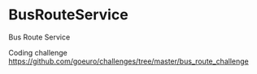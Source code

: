 # BusRouteService
Bus Route Service

Coding challenge
https://github.com/goeuro/challenges/tree/master/bus_route_challenge
